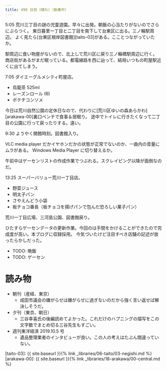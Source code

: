 ```yaml
---
title: 490 日目（晴れ）（執筆中）
---
```


5:05 荒川三丁目の謎の児童遊園。早々に出発。朝飯の心当たりがないのでさらにぶらつく。
東日暮里一丁目と二丁目を南下して台東区に出る。三ノ輪駅周辺。
よく見たら[台東区根岸図書館][taito-03]がある。こことつながっていたか。

駅周辺に食い物屋がないので、北上して荒川区に戻り三ノ輪橋駅周辺に行く。
商店街があるがまだ眠っている。都電線路を西に辿って、結局いつもの町屋駅近くに出てしまう。

7:05 ダイエーグルメシティ町屋店。
* 烏龍茶 525ml
* レーズンロール (6)
* ポテチコンソメ

今日は荒川自然公園の定休日なので、代わりに[荒川区ゆいの森あらかわ][arakawa-00]裏口ベンチで食事＆居眠り。
途中でトイレに行きたくなって二丁目の公園に行って戻ったりする。遠い。

9:30 ようやく開館時刻。図書館入り。

VLC media player だかイヤホンだかの状態が正常でないのか、一曲内の音量にムラがある。
Windows Media Player に切り替えるか。

午前中はゲーセンリストの作成作業でつぶれる。スクレイピング以降が面倒なのだ。

13:25 スーパーバリュー荒川一丁目店。
* 野菜ジュース
* 明太子パン
* さやえんどう小袋
* 板チョコ番長（板チョコを揚げパンで包んだ恐ろしい菓子パン）

荒川一丁目広場、三河島公園、図書館戻り。

ひたすらゲーセンデータの更新作業。今回のは手間をかけることができたので完成度が高い。本ブログに収録採用。
今気づいたけど注目すべき店舗の記述が放ったらかしだった。

* TODO: 晩飯
* TODO: ゲーセン

# 読み物

* 朝刊（産経、東京）
  * 成田市議会の嫌がらせは嫌がらせに過ぎないのだから強く言い返せば解決しそうだ。
* 夕刊（東京、朝日）
  * 三谷幸喜氏の後編読めてよかった。これだけのハプニングの描写をこの文字数でまとめ切る三谷先生もすごい。
* 週刊東洋経済 2019.10.5 号
  * 遺品整理業者のインタビューが良い。この人の考えはたぶん間違っていない。

[taito-03]: {{ site.baseurl }}{% link _libraries/06-taito/03-negishi.md %}
[arakawa-00]: {{ site.baseurl }}{% link _libraries/18-arakawa/00-central.md %}
